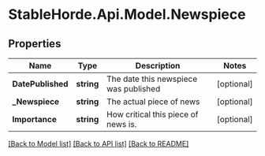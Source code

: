 # StableHorde.Api.Model.Newspiece

## Properties

Name | Type | Description | Notes
------------ | ------------- | ------------- | -------------
**DatePublished** | **string** | The date this newspiece was published | [optional] 
**_Newspiece** | **string** | The actual piece of news | [optional] 
**Importance** | **string** | How critical this piece of news is. | [optional] 

[[Back to Model list]](../README.md#documentation-for-models) [[Back to API list]](../README.md#documentation-for-api-endpoints) [[Back to README]](../README.md)

